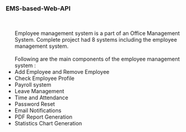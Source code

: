 <h3> EMS-based-Web-API </h3> <br>
<ul type=" bullet "> Employee management system is a part of an Office Management System.
Complete project had 8 systems including the employee management system.</br>
 <Br> Following are the main components of the employee management system :</br>
<li>Add Employee and Remove   Employee</li> 
<li>Check Employee Profile </li>
<li>Payroll system </li>
<li> Leave Management</li> 
<li> Time and Attendance </li> 
<li>Password Reset </li>
<li>Email Notifications </li>
<li> PDF Report Generation </li>
<li>Statistics Chart Generation </li> </ul>

